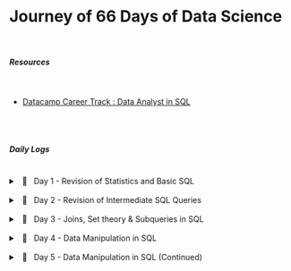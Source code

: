 # Journey of 66 Days of Data Science

<br/>

##### Resources
<br/>

- [Datacamp Career Track : Data Analyst in SQL](https://app.datacamp.com/learn/career-tracks/data-analyst-in-sql)

<br/><br/>

##### Daily Logs
<br/>
<details> 
	<br/>
    <summary> &nbsp; 📝 &nbsp; Day 1 - Revision of Statistics and Basic SQL </summary>

    🗓️ Date: 2023-02-15

<blockquote>
    While taking the course <a href="https://app.datacamp.com/learn/courses/introduction-to-statistics" target="_blank">Introduction to Statistics</a> as part of the track <a href="https://app.datacamp.com/learn/career-tracks/data-analyst-in-sql" target="_blank">Data Analyst in SQL,</a> I had the chance to review probability, distributions, the central limit theorem, correlation, and hypothesis testing. While revising the dependence and conditional probabilities, I was also able to recall the normal and poisson distributions (k = * n). 
</blockquote>

<blockquote>
    I also took <a href="https://app.datacamp.com/learn/courses/introduction-to-sql" target="_blank">Introduction to SQL</a> as part of the same curriculum, which helped me revise the basic sql queries to read and view data from tables. Because of this revision, I learned about "VIEW," a concept I was never aware of before. To summarize, views are virtual tables whose contents are determined by queries. It only allows you to restrict access to the database and does not significantly increase the performance of SQL queries. Nonetheless, it was a useful trick to have in my SQL toolbox for increasing readability.
</blockquote>

</details>

<br/>
<details> 
	<br/>
    <summary> &nbsp; 📝 &nbsp; Day 2 - Revision of Intermediate SQL Queries </summary>

    🗓️ Date: 2023-02-16

<blockquote>
    Continuing on from Day 1, I chose the <a href="https://app.datacamp.com/learn/courses/intermediate-sql" target="_blank">Intermediate SQL</a> course from the same track, which included queries for selecting, filtering, aggregating, sorting, and grouping. Unlike the previous time, I did not get to learn a new concept, but it was a good recollection of all these principles, particularly concerning conventions for writing SQL to promote readability, as I had become a little sloopy regarding this.
</blockquote>

</details>

<br/>
<details> 
	<br/>
    <summary> &nbsp; 📝 &nbsp; Day 3 - Joins, Set theory & Subqueries in SQL </summary>

    🗓️ Date: 2023-02-17

<blockquote>
    I took the course <a href="https://app.datacamp.com/learn/courses/joining-data-in-sql" target="_blank">Joining Data in SQL</a>, the fifth Course under the track <a href="https://app.datacamp.com/learn/career-tracks/data-analyst-in-sql" target="_blank">Data Analyst in SQL</a>. It included an introduction to various types of joins (inner, outer, cross & self) as well as set theory (union, intersect & except) joins. The cross joins and set theory section was incredibly beneficial as my perspective on desiging tables using minimal readable query was expanded due to these concepts.  While I recall reading about it in my undergrad curriculum, putting it into practice has helped me comprehend it much better. In addition, subqueries in the "WHERE", "FROM" and "SELECT" keywords were covered in the course. I had never used subqueries in the "SELECT" & "FROM" section before, hence I learned some cool tricks up my sleeves. I have added some syntaxes that I learned as follows:
</blockquote>

    --- Cross Join Query : creates all possible combinations
    SELECT column_name(s)
    FROM table1
    CROSS JOIN table2;


    --- UNION Operator : shows unique rows
    SELECT column_name(s) FROM table1
    UNION
    SELECT column_name(s) FROM table2;

    --- UNION ALL Operator : shows duplicate rows
    SELECT column_name(s) FROM table1
    UNION ALL
    SELECT column_name(s) FROM table2;

    --- EXCEPT Operator : shows rows not present in the table
    SELECT column_name(s) FROM table1
    EXCEPT
    SELECT column_name(s) FROM table2;


    --- SUBQUERY EXAMPLES
    
        --- Example 1: Sub query with in WHERE
        SELECT name, country_code
        FROM cities
        WHERE name in (
            SELECT capital
            FROM countries
        )

        --- Example 2: Sub query with in SELECT
        SELECT countries.name AS country_name, (
                SELECT COUNT(*)
                FROM cities
                WHERE cities.country_code = country.code 
            ) AS cities_num
        FROM countries

        --- Example 3: Sub query with in FROM
        SELECT coutries.name AS country_name, lang_num
        FROM countries,
            (SELECT code, COUNT(*) AS lang_num
            FROM languages
            GROUP BY code) AS sub
        WHERE countries.code = sub.code
        ORDER BY lang_num DESC;

</details>


<br/>
<details> 
	<br/>
    <summary> &nbsp; 📝 &nbsp; Day 4 - Data Manipulation in SQL </summary>

    🗓️ Date: 2023-02-20

<blockquote>
    Machine learning, the most trending topic in today's generation is nothing more than a series of if and else statements. With SQL, a similar scenario occurs when you use the CASE statement to insert new values into a table based on existing records. To be more specific, the first module in <a href="https://app.datacamp.com/learn/courses/data-manipulation-in-sql" target="_blank">Data Manipulation in SQL</a> that I took,' 'We'll Take the CASE' module focused on using case statements to generate labels, probability, and percentage based on supplied criteria. While accounting for only one-quarter of the course, this subject proved useful in a variety of ways. The following are some examples of the statement:

</blockquote>

    --- CASE Statement Example
    SELECT title,
        length,
        CASE
            WHEN length> 0 AND length <= 50 
                THEN 'Short'
            WHEN length > 50 AND length <= 120 
                THEN 'Medium'
            WHEN length> 120 
                THEN 'Long'
            ELSE
                'Outlier'
        END AS duration
    FROM film
    ORDER BY title;


    --- CASE Statement : Count Example
    SELECT 
        c.name AS country,
        -- Count games from the 2012/2013 season
        count(CASE WHEN m.season = '2012/2013' 
                THEN m.id ELSE NULL end) AS matches_2012_2013
    FROM country AS c
    LEFT JOIN match AS m
    ON c.id = m.country_id
    -- Group by country name alias
    GROUP BY country;


    --- CASE Statement : Percentage Example
    SELECT 
        c.name AS country,
        -- Round the percentage of tied games to 2 decimal points
        ROUND(AVG(CASE WHEN m.season='2013/2014' AND m.home_goal = m.away_goal THEN 1
                WHEN m.season='2013/2014' AND m.home_goal != m.away_goal THEN 0
                END),2) AS pct_ties_2013_2014,
        ROUND(AVG(CASE WHEN m.season='2014/2015' AND m.home_goal = m.away_goal THEN 1
                WHEN m.season='2014/2015' AND m.home_goal != m.away_goal THEN 0
                END),2) AS pct_ties_2014_2015
    FROM country AS c
    LEFT JOIN matches AS m
    ON c.id = m.country_id
    GROUP BY country;
</details>



<br/>
<details> 
	<br/>
    <summary> &nbsp; 📝 &nbsp; Day 5 - Data Manipulation in SQL (Continued)</summary>

    🗓️ Date: 2023-02-21

<blockquote>
    Continuing the remaining modules <a href="https://app.datacamp.com/learn/courses/data-manipulation-in-sql" target="_blank">Data Manipulation in SQL</a> course, I was able to gain insights on Simple Subqueires Joins, Correlated Subqueries (takes higher processing time), Multiple/Nested Subqueries, and Common Table Expressions (CTE). These concepts were handful in allowing to perform complex actions within SQL and gain data points that I once thought were only possible through pandas (a python library).
</blockquote>
<blockquote>
    However, more significantly, I learned about window functions and the various types, such as Over, Rank, Partition, and Slide, throughout this course. While I had seen it before, I had never utilized it in practice, and I am pleased that this course allowed me to do so. Aggregating on columns that aren't in the grouping columns is likely the most useful skill to have, especially when doing comparative analysis.
</blockquote>

    --- Correlated subquery with multiple conditions 
    SELECT 
        -- Select country ID, date, home, and away goals from match
        main.country_id,
        main.date,
        main.home_goal,
        main.away_goal
    FROM match AS main
    WHERE 
        -- Filter for matches with the highest number of goals scored
        (home_goal + away_goal) > 
            (SELECT MAX(home_goal + sub.away_goal)
            FROM match AS sub
            WHERE main.country_id = sub.country_id
                AND main.season = sub.season);
    

    --- Common Table Expressions
    WITH match_list AS (
        SELECT 
            country_id, 
            id
        FROM match
    -- Select league and count of matches from the CTE
    SELECT
        l.name AS league,
        COUNT(match_list.id) AS matches
    FROM league AS l
    -- Join the CTE to the league table
    LEFT JOIN match_list ON l.id = match_list.country_id
    GROUP BY l.name;


    --- Window Function

        -- Example 1 : Over function
        SELECT 
            m.id, 
            c.name AS country, 
            m.season,
            m.home_goal,
            m.away_goal,
            -- Use a window to include the aggregate average in each row
            AVG(m.home_goal + m.away_goal) OVER() AS overall_avg
        FROM match AS m
        LEFT JOIN country AS c ON m.country_id = c.id;

        -- Example 2 : Rank function 
        SELECT 
            l.name AS league,
            AVG(m.home_goal + m.away_goal) AS avg_goals,
            -- Rank each league according to the average goals
            RANK() OVER(ORDER BY AVG(m.home_goal + m.away_goal) DESC) AS league_rank
        FROM league AS l
        LEFT JOIN match AS m 
        ON l.id = m.country_id
        WHERE m.season = '2011/2012'
        GROUP BY l.name
        ORDER BY league_rank;


        -- Example 3 : Partition function 
        SELECT 
            c.name,
            m.season, 
            (home_goal + away_goal) AS goals,
            AVG(home_goal + away_goal) 
                OVER(PARTITION BY m.season, c.name) AS season_country_avg
        FROM country AS c
        LEFT JOIN match AS m
        ON c.id = m.country_id;

        -- Example 4 : Sliding Function
        SELECT 
            date,
            home_goal,
            away_goal,
            -- Create a running total and running average of home goals
            SUM(home_goal) OVER(ORDER BY date 
                ROWS BETWEEN UNBOUNDED PRECEDING AND CURRENT ROW) AS running_total,
            AVG(home_goal) OVER(ORDER BY date 
                ROWS BETWEEN UNBOUNDED PRECEDING AND CURRENT ROW) AS running_avg
        FROM match
        WHERE 
            hometeam_id = 9908 
            AND season = '2011/2012';

</details>

